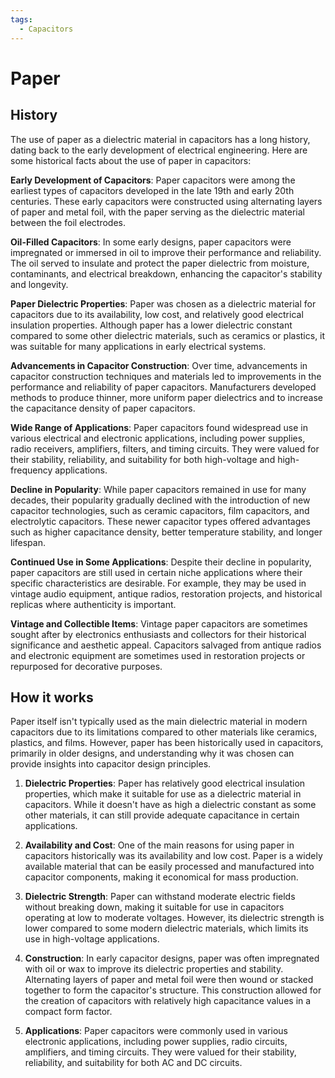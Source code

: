 ```yaml
---
tags:
  - Capacitors
---
```


<head>
    <meta charset="UTF-8">
    <meta name="viewport" content="width=device-width, initial-scale=1.0">
    <meta name="description" content="Welcome to ac-electricity! Here you will learn more about electricity, the different components used to make an electrical circuit as well as their features and use cases.">
    <meta name="keywords" content="alexis carbillet, carbillet, electricity, capacitors, conductors, diodes, electronic, energy source, hardware, home appliances, inductors, insulators, resistors, semi-conductors">
    <meta name="author" content="Alexis Carbillet ">
</head>

# Paper

## History

The use of paper as a dielectric material in capacitors has a long history, dating back to the early development of electrical engineering. Here are some historical facts about the use of paper in capacitors:

**Early Development of Capacitors**: Paper capacitors were among the earliest types of capacitors developed in the late 19th and early 20th centuries. These early capacitors were constructed using alternating layers of paper and metal foil, with the paper serving as the dielectric material between the foil electrodes.

**Oil-Filled Capacitors**: In some early designs, paper capacitors were impregnated or immersed in oil to improve their performance and reliability. The oil served to insulate and protect the paper dielectric from moisture, contaminants, and electrical breakdown, enhancing the capacitor's stability and longevity.

**Paper Dielectric Properties**: Paper was chosen as a dielectric material for capacitors due to its availability, low cost, and relatively good electrical insulation properties. Although paper has a lower dielectric constant compared to some other dielectric materials, such as ceramics or plastics, it was suitable for many applications in early electrical systems.

**Advancements in Capacitor Construction**: Over time, advancements in capacitor construction techniques and materials led to improvements in the performance and reliability of paper capacitors. Manufacturers developed methods to produce thinner, more uniform paper dielectrics and to increase the capacitance density of paper capacitors.

**Wide Range of Applications**: Paper capacitors found widespread use in various electrical and electronic applications, including power supplies, radio receivers, amplifiers, filters, and timing circuits. They were valued for their stability, reliability, and suitability for both high-voltage and high-frequency applications.

**Decline in Popularity**: While paper capacitors remained in use for many decades, their popularity gradually declined with the introduction of new capacitor technologies, such as ceramic capacitors, film capacitors, and electrolytic capacitors. These newer capacitor types offered advantages such as higher capacitance density, better temperature stability, and longer lifespan.

**Continued Use in Some Applications**: Despite their decline in popularity, paper capacitors are still used in certain niche applications where their specific characteristics are desirable. For example, they may be used in vintage audio equipment, antique radios, restoration projects, and historical replicas where authenticity is important.

**Vintage and Collectible Items**: Vintage paper capacitors are sometimes sought after by electronics enthusiasts and collectors for their historical significance and aesthetic appeal. Capacitors salvaged from antique radios and electronic equipment are sometimes used in restoration projects or repurposed for decorative purposes.

## How it works

Paper itself isn't typically used as the main dielectric material in modern capacitors due to its limitations compared to other materials like ceramics, plastics, and films. However, paper has been historically used in capacitors, primarily in older designs, and understanding why it was chosen can provide insights into capacitor design principles.

1. **Dielectric Properties**: Paper has relatively good electrical insulation properties, which make it suitable for use as a dielectric material in capacitors. While it doesn't have as high a dielectric constant as some other materials, it can still provide adequate capacitance in certain applications.

2. **Availability and Cost**: One of the main reasons for using paper in capacitors historically was its availability and low cost. Paper is a widely available material that can be easily processed and manufactured into capacitor components, making it economical for mass production.

3. **Dielectric Strength**: Paper can withstand moderate electric fields without breaking down, making it suitable for use in capacitors operating at low to moderate voltages. However, its dielectric strength is lower compared to some modern dielectric materials, which limits its use in high-voltage applications.

4. **Construction**: In early capacitor designs, paper was often impregnated with oil or wax to improve its dielectric properties and stability. Alternating layers of paper and metal foil were then wound or stacked together to form the capacitor's structure. This construction allowed for the creation of capacitors with relatively high capacitance values in a compact form factor.

5. **Applications**: Paper capacitors were commonly used in various electronic applications, including power supplies, radio circuits, amplifiers, and timing circuits. They were valued for their stability, reliability, and suitability for both AC and DC circuits.
